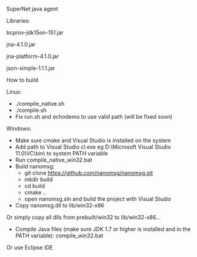 SuperNet java agent

Libraries:

bcprov-jdk15on-151.jar

jna-4.1.0.jar

jna-platform-4.1.0.jar

json-simple-1.1.1.jar

How to build

Linux:

- ./compile_native.sh
- ./compile.sh
- Fix run.sh and echodemo to use valid path (will be fixed soon)

Windows:

- Make sure cmake and Visual Studio is installed on the system
- Add path to Visual Studio cl.exe eg D:\Microsoft Visual Studio 11.0\VC\bin\ to system PATH variable
- Run compile_native_win32.bat
- Build nanomsg:
  - git clone https://github.com/nanomsg/nanomsg.git
  - mkdir build
  - cd build
  - cmake ..
  - open nanomsg.sln and build the project with Visual Studio
- Copy nanomsg.dll to lib/win32-x86

Or simply copy all dlls from prebuilt/win32 to lib/win32-x86...

- Compile Java files (make sure JDK 1.7 or higher is installed and in the PATH variable): compile_win32.bat

Or use Eclipse IDE

